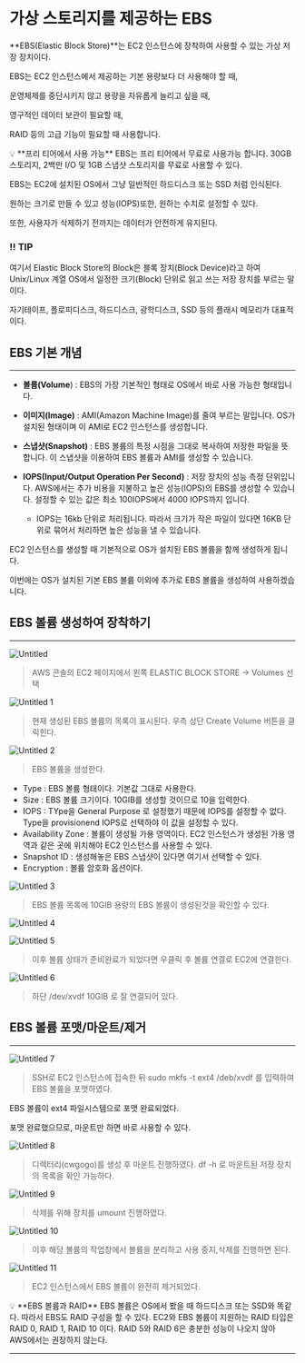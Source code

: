 # 가상 스토리지를 제공하는 EBS

**EBS(Elastic Block Store)**는 EC2 인스턴스에 장착하여 사용할 수 있는 가상 저장 장치이다.

EBS는 EC2 인스턴스에서 제공하는 기본 용량보다 더 사용해야 할 때, 

운영체제를 중단시키지 않고 용량을 자유롭게 늘리고 싶을 때,

영구적인 데이터 보관이 필요할 때,

RAID 등의 고급 기능이 필요할 때 사용합니다.

<aside>
💡 **프리 티어에서 사용 가능**
EBS는 프리 티어에서 무료로 사용가능 합니다. 30GB 스토리지, 2백만 I/O 및 1GB 스냅샷 스토리지를 무료로 사용할 수 있다.

</aside>

EBS는 EC2에 설치된 OS에서 그냥 일반적인 하드디스크 또는 SSD 처럼 인식된다.

원하는 크기로 만들 수 있고 성능(IOPS)또한, 원하는 수치로 설정할 수 있다.

또한, 사용자가 삭제하기 전까지는 데이터가 안전하게 유지된다.

### !! TIP

여기서  Elastic Block Store의 Block은 블록 장치(Block Device)라고 하여 Unix/Linux 계열 OS에서 일정한 크기(Block) 단위로 읽고 쓰는 저장 장치를 부르는 말이다.

자기테이프, 플로피디스크, 하드디스크, 광학디스크, SSD 등의 플래시 메모리가 대표적이다.

## EBS 기본 개념

---

- **볼륨(Volume**) : EBS의 가장 기본적인 형태로 OS에서 바로 사용 가능한 형태입니다.

- **이미지(Image)** : AMI(Amazon Machine Image)를 줄여 부르는 말입니다. OS가 설치된 형태이며 이 AMI로 EC2 인스턴스를 생성합니다.

- **스냅샷(Snapshot)** : EBS 볼륨의 특정 시점을 그대로 복사하여 저장한 파일을 뜻합니다. 이 스냅샷을 이용하여 EBS 볼륨과 AMI를 생성할 수 있습니다.

- **IOPS(Input/Output Operation Per Second)** : 저장 장치의 성능 측정 단위입니다. AWS에서는 추가 비용을 지불하고 높은 성능(IOPS)의 EBS를 생성할 수 있습니다. 설정할 수 있는 값은 최소 100IOPS에서 4000 IOPS까지 입니다.
    - IOPS는 16kb 단위로 처리됩니다. 따라서 크기가 작은 파일이 있다면 16KB 단위로 묶어서 처리하면 높은 성능을 낼 수 있습니다.
    

EC2 인스턴스를 생성할 때 기본적으로 OS가 설치된 EBS 볼륨을 함께 생성하게 됩니다.

이번에는 OS가 설치된 기본 EBS 볼륨 이외에 추가로 EBS 볼륨을 생성하여 사용하겠습니다.

## EBS 볼륨 생성하여 장착하기

---

![Untitled](https://user-images.githubusercontent.com/84123877/171626752-e68d3ef9-79fd-4697-81c1-6ed2dd35f0d5.png)

> AWS 콘솔의 EC2 페이지에서 왼쪽 ELASTIC BLOCK STORE → Volumes 선택
> 

![Untitled 1](https://user-images.githubusercontent.com/84123877/171626723-d8d316d7-3b3a-41e5-a693-ab22f1b98b04.png)

> 현재 생성된 EBS 볼륨의 목록이 표시된다. 
우측 상단 Create Volume 버튼을 클릭힌다.
> 

![Untitled 2](https://user-images.githubusercontent.com/84123877/171626730-8e6359a8-36fc-4aa4-8a13-641ef798a409.png)

> EBS 볼륨을 생성한다.
> 

- Type : EBS 볼륨 형태이다. 기본값 그대로 사용한다.
- Size : EBS 볼륨 크기이다. 10GIB를 생성할 것이므로 10을 입력한다.
- IOPS : TYpe을 General Purpose 로 설정했기 때문에 IOPS를 설정할 수 없다.
Type을 provisionend IOPS로 선택하야 이 값을 설정할 수 있다.
- Availability Zone : 볼륨이 생성될 가용 영역이다. EC2 인스턴스가 생성된 가용 영역과 같은
곳에 위치해야 EC2 인스턴스를 사용할 수 있다.
- Snapshot ID : 생성해놓은 EBS 스냅샷이 있다면 여기서 선택할 수 있다.
- Encryption : 볼륨 암호화 옵션이다.

![Untitled 3](https://user-images.githubusercontent.com/84123877/171626731-d28659ac-8288-4a6c-8689-ef540c3d1857.png)

> EBS 볼륨 목록에 10GIB 용량의 EBS 볼륨이 생성된것을 확인할 수 있다.
> 

![Untitled 4](https://user-images.githubusercontent.com/84123877/171626734-1a5aee61-1250-479b-8764-55e15dd8746a.png)

![Untitled 5](https://user-images.githubusercontent.com/84123877/171626737-89ffa93c-6085-4d69-85cc-e493920cdbe5.png)

> 이후 볼륨 상태가 준비완료가 되었다면 우클릭 후 볼륨 연결로 EC2에 연결한다.
> 

![Untitled 6](https://user-images.githubusercontent.com/84123877/171626739-e8045aa0-dd86-4f87-9f44-b29d1a684767.png)

> 하단 /dev/xvdf 10GIB 로 잘 연결되어 있다.
> 

## EBS 볼륨 포맷/마운트/제거

---

![Untitled 7](https://user-images.githubusercontent.com/84123877/171626740-f74620c3-404e-41fa-9ac5-45e21dde95df.png)

> SSH로 EC2 인스턴스에 접속한 뒤 
sudo mkfs -t ext4 /deb/xvdf 를 입력하여 EBS 볼륨을 포맷하였다.
> 

EBS 볼륨이 ext4 파일시스템으로 포맷 완료되었다.

포맷 완료했으므로, 마운트만 하면 바로 사용할 수 있다.

![Untitled 8](https://user-images.githubusercontent.com/84123877/171626744-7ca605f7-5f92-43f2-a671-a3b9159434a9.png)

> 디렉터리(cwgogo)를 생성 후 마운트 진행하였다. 
df -h 로 마운트된 저장 장치의 목록을 확인 가능하다.
> 

![Untitled 9](https://user-images.githubusercontent.com/84123877/171626746-3e10d677-a9eb-44bb-9e67-5fc7e6222734.png)

> 삭제를 위해  장치를 umount 진행하였다.
> 

![Untitled 10](https://user-images.githubusercontent.com/84123877/171626747-73fa027a-171b-4165-9b56-42868f2c4f85.png)

 

> 이후 해당 볼륨의 작업창에서 볼륨을 분리하고 사용 중지,삭제를 진행하면 된다.
> 

![Untitled 11](https://user-images.githubusercontent.com/84123877/171626749-aca084e5-4f36-4015-b996-04c0a6e6fc3e.png)

> EC2 인스턴스에서 EBS 볼륨이 완전히 제거되었다.
> 

<aside>
💡 **EBS 볼륨과 RAID**
EBS 볼륨은 OS에서 봤을 때 하드디스크 또는 SSD와 똑같다. 따라서 EBS도 RAID 구성을 할
수 있다. EC2와 EBS 볼륨이 지원하는 RAID 타입은 RAID 0, RAID 1, RAID 10 이다.
RAID 5와 RAID 6은 충분한 성능이 나오지 않아 AWS에서는 권장하지 않는다.

</aside>

---
